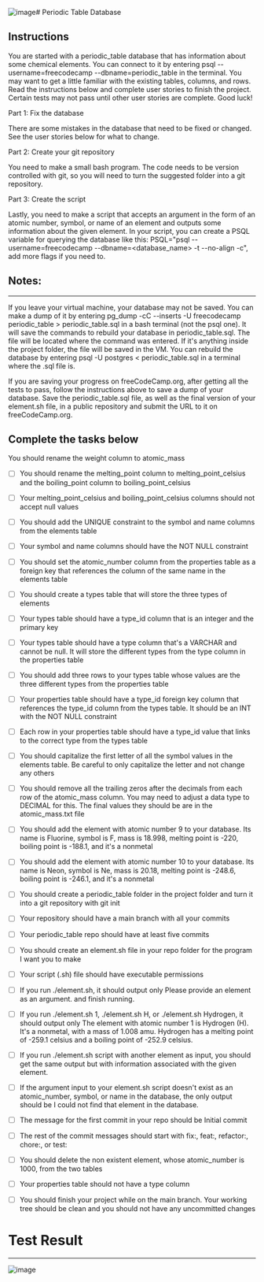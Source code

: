 ![image](https://github.com/user-attachments/assets/c0ab42c4-a16d-492b-9afe-752cb8649dd6)# Periodic Table Database
## Instructions
You are started with a periodic_table database that has information about some chemical elements. You can connect to it by entering psql --username=freecodecamp --dbname=periodic_table in the terminal. You may want to get a little familiar with the existing tables, columns, and rows. Read the instructions below and complete user stories to finish the project. Certain tests may not pass until other user stories are complete. Good luck!

Part 1: Fix the database

There are some mistakes in the database that need to be fixed or changed. See the user stories below for what to change.

Part 2: Create your git repository

You need to make a small bash program. The code needs to be version controlled with git, so you will need to turn the suggested folder into a git repository.

Part 3: Create the script

Lastly, you need to make a script that accepts an argument in the form of an atomic number, symbol, or name of an element and outputs some information about the given element. In your script, you can create a PSQL variable for querying the database like this: PSQL="psql --username=freecodecamp --dbname=<database_name> -t --no-align -c", add more flags if you need to.

## Notes:
***
If you leave your virtual machine, your database may not be saved. You can make a dump of it by entering pg_dump -cC --inserts -U freecodecamp periodic_table > periodic_table.sql in a bash terminal (not the psql one). It will save the commands to rebuild your database in periodic_table.sql. The file will be located where the command was entered. If it's anything inside the project folder, the file will be saved in the VM. You can rebuild the database by entering psql -U postgres < periodic_table.sql in a terminal where the .sql file is.

If you are saving your progress on freeCodeCamp.org, after getting all the tests to pass, follow the instructions above to save a dump of your database. Save the periodic_table.sql file, as well as the final version of your element.sh file, in a public repository and submit the URL to it on freeCodeCamp.org.

## Complete the tasks below

You should rename the weight column to atomic_mass

- [ ] You should rename the melting_point column to melting_point_celsius and the boiling_point column to boiling_point_celsius

- [ ] Your melting_point_celsius and boiling_point_celsius columns should not accept null values

- [ ] You should add the UNIQUE constraint to the symbol and name columns from the elements table

- [ ] Your symbol and name columns should have the NOT NULL constraint

- [ ] You should set the atomic_number column from the properties table as a foreign key that references the column of the same name in the elements table

- [ ] You should create a types table that will store the three types of elements

- [ ] Your types table should have a type_id column that is an integer and the primary key

- [ ] Your types table should have a type column that's a VARCHAR and cannot be null. It will store the different types from the type column in the properties table

- [ ] You should add three rows to your types table whose values are the three different types from the properties table

- [ ] Your properties table should have a type_id foreign key column that references the type_id column from the types table. It should be an INT with the NOT NULL constraint

- [ ] Each row in your properties table should have a type_id value that links to the correct type from the types table

- [ ] You should capitalize the first letter of all the symbol values in the elements table. Be careful to only capitalize the letter and not change any others

- [ ] You should remove all the trailing zeros after the decimals from each row of the atomic_mass column. You may need to adjust a data type to DECIMAL for this. The final values they should be are in the atomic_mass.txt file

- [ ] You should add the element with atomic number 9 to your database. Its name is Fluorine, symbol is F, mass is 18.998, melting point is -220, boiling point is -188.1, and it's a nonmetal

- [ ] You should add the element with atomic number 10 to your database. Its name is Neon, symbol is Ne, mass is 20.18, melting point is -248.6, boiling point is -246.1, and it's a nonmetal

- [ ] You should create a periodic_table folder in the project folder and turn it into a git repository with git init

- [ ] Your repository should have a main branch with all your commits

- [ ] Your periodic_table repo should have at least five commits

- [ ] You should create an element.sh file in your repo folder for the program I want you to make

- [ ] Your script (.sh) file should have executable permissions

- [ ] If you run ./element.sh, it should output only Please provide an element as an argument. and finish running.

- [ ] If you run ./element.sh 1, ./element.sh H, or ./element.sh Hydrogen, it should output only The element with atomic number 1 is Hydrogen (H). It's a nonmetal, with a mass of 1.008 amu. Hydrogen has a melting point of -259.1 celsius and a boiling point of -252.9 celsius.

- [ ] If you run ./element.sh script with another element as input, you should get the same output but with information associated with the given element.

- [ ] If the argument input to your element.sh script doesn't exist as an atomic_number, symbol, or name in the database, the only output should be I could not find that element in the database.

- [ ] The message for the first commit in your repo should be Initial commit

- [ ] The rest of the commit messages should start with fix:, feat:, refactor:, chore:, or test:

- [ ] You should delete the non existent element, whose atomic_number is 1000, from the two tables

- [ ] Your properties table should not have a type column

- [ ] You should finish your project while on the main branch. Your working tree should be clean and you should not have any uncommitted changes

# Test Result
***
![image](https://github.com/user-attachments/assets/f7a93fd4-1f1f-47bf-8614-18628de5432c)
